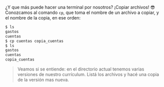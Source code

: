 ¿Y que más puede hacer una terminal por nosotros? ¡Copiar archivos! :sunglasses: Conozcamos al comando `cp`, que toma el nombre de un archivo a copiar, y el nombre de la copia, en ese orden:

```bash
$ ls 
gastos
cuentas
$ cp cuentas copia_cuentas
$ ls
gastos
cuentas
copia_cuentas
```

> Veamos si se entiende: en el directorio actual tenemos varias versiones de nuestro currículum. Listá los archivos y hacé una copia de la versión mas nueva. 